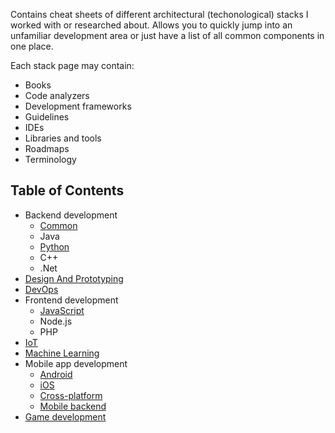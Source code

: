 Contains cheat sheets of different architectural (techonological) stacks I worked with or researched about. Allows you to quickly jump into an unfamiliar development area or just have a list of all common components in one place.

Each stack page may contain:
- Books
- Code analyzers
- Development frameworks
- Guidelines
- IDEs
- Libraries and tools
- Roadmaps
- Terminology

## Table of Contents
- Backend development
  - [Common](backend.md)
  - Java
  - [Python](python.md)
  - C++
  - .Net
- [Design And Prototyping](design.md)
- [DevOps](devops.md)
- Frontend development
  - [JavaScript](frontend-js.md)
  - Node.js
  - PHP
- [IoT](iot.md)
- [Machine Learning](machine-learning.md)
- Mobile app development
  - [Android](android.md)
  - [iOS](ios.md)
  - [Cross-platform](mobile-crossplatform.md)
  - [Mobile backend](mobile-backend.md)
- [Game development](gamedev.md)
